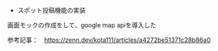 - スポット投稿機能の実装

画面モックの作成をして、google map apiを導入した

参考記事：　https://zenn.dev/kota111/articles/a4272be51371c28b86a0
